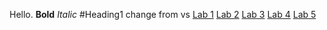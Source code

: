 Hello.
**Bold**
*Italic*
#Heading1
change from vs
[Lab 1](lab-report-1-week-2.md)
[Lab 2](lab-report-2.md)
[Lab 3](lab-report-3.md)
[Lab 4](lab-report-4-week-8.md)
[Lab 5](lab-report-5.md)
